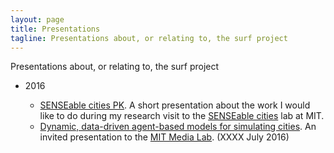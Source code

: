 ```yaml
---
layout: page
title: Presentations
tagline: Presentations about, or relating to, the surf project
---
```


Presentations about, or relating to, the surf project

 - 2016

   - [SENSEable cities PK]({{site.baseurl}}/p/2016-07-senseable_pk.html/senseable_pk.html). A short presentation about the work I would like to do during my research visit to the [SENSEable cities](http://senseable.mit.edu/) lab at MIT.
   - [Dynamic, data-driven agent-based models for simulating cities]({{site.baseurl}}/p/2016-07-media_lab.html). An invited presentation to the [MIT Media Lab](https://www.media.mit.edu/). (XXXX July 2016)